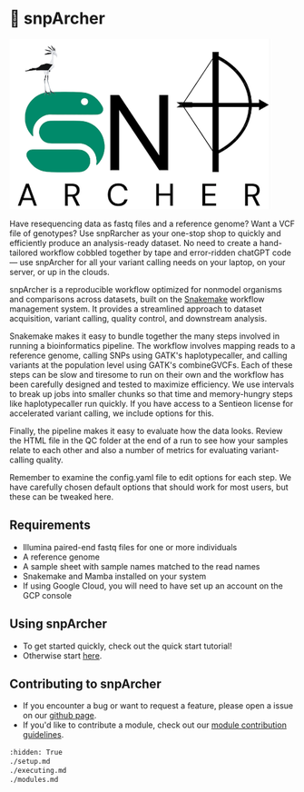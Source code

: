 # 🚀 snpArcher

<img src="./img/logo.png" alt="snpArcher logo" height="300"/>

Have resequencing data as fastq files and a reference genome? Want a VCF file of genotypes? Use snpRarcher as your one-stop shop to quickly and efficiently produce an analysis-ready dataset. No need to create a hand-tailored workflow cobbled together by tape and error-ridden chatGPT code — use snpArcher for all your variant calling needs on your laptop, on your server, or up in the clouds. 

snpArcher is a reproducible workflow optimized for nonmodel organisms and comparisons across datasets, built on the [Snakemake](https://snakemake.readthedocs.io/en/stable/index.html#) workflow management system. It provides a streamlined approach to dataset acquisition, variant calling, quality control, and downstream analysis.

Snakemake makes it easy to bundle together the many steps involved in running a bioinformatics pipeline. The workflow involves mapping reads to a reference genome, calling SNPs using GATK's haplotypecaller, and calling variants at the population level using GATK's combineGVCFs. Each of these steps can be slow and tiresome to run on their own and the workflow has been carefully designed and tested to maximize efficiency. We use intervals to break up jobs into smaller chunks so that time and memory-hungry steps like haplotypecaller run quickly. If you have access to a Sentieon license for accelerated variant calling, we include options for this. 

Finally, the pipeline makes it easy to evaluate how the data looks. Review the HTML file in the QC folder at the end of a run to see how your samples relate to each other and also a number of metrics for evaluating variant-calling quality. 

Remember to examine the config.yaml file to edit options for each step. We have carefully chosen default options that should work for most users, but these can be tweaked here. 

## Requirements
- Illumina paired-end fastq files for one or more individuals
- A reference genome
- A sample sheet with sample names matched to the read names
- Snakemake and Mamba installed on your system
- If using Google Cloud, you will need to have set up an account on the GCP console

## Using snpArcher
- To get started quickly, check out the quick start tutorial!
- Otherwise start [here](./setup.md).

## Contributing to snpArcher
- If you encounter a bug or want to request a feature, please open a issue on our [github page](https://github.com/harvardinformatics/snpArcher).
- If you'd like to contribute a module, check out our [module contribution guidelines](./modules.md#module-contribution-guidelines).

```{toctree}
:hidden: True
./setup.md
./executing.md
./modules.md
```
